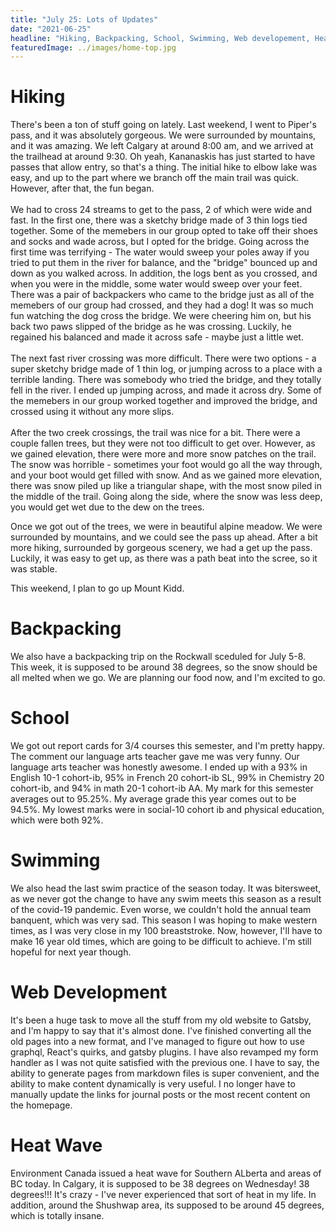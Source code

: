 ```yaml
---
title: "July 25: Lots of Updates"
date: "2021-06-25"
headline: "Hiking, Backpacking, School, Swimming, Web developement, Heat wave"
featuredImage: ../images/home-top.jpg
---
```


# Hiking
There's been a ton of stuff going on lately. Last weekend, I went to Piper's pass, and it was absolutely gorgeous. We were surrounded by mountains, and it was amazing. We left Calgary at around 8:00 am, and we arrived at the trailhead at around 9:30. Oh yeah, Kananaskis has just started to have passes that allow entry, so that's a thing. The initial hike to elbow lake was easy, and up to the part where we branch off the main trail was quick. However, after that, the fun began.  
<br>
We had to cross 24 streams to get to the pass, 2 of which were wide and fast. In the first one, there was a sketchy bridge made of 3 thin logs tied together. Some of the memebers in our group opted to take off their shoes and socks and wade across, but I opted for the bridge. Going across the first time was terrifying - The water would sweep your poles away if you tried to put them in the river for balance, and the "bridge" bounced up and down as you walked across. In addition, the logs bent as you crossed, and when you were in the middle, some water would sweep over your feet. There was a pair of backpackers who came to the bridge just as all of the memebers of our group had crossed, and they had a dog! It was so much fun watching the dog cross the bridge. We were cheering him on, but his back two paws slipped of the bridge as he was crossing. Luckily, he regained his balanced and made it across safe - maybe just a little wet.  
<br>
The next fast river crossing was more difficult. There were two options - a super sketchy bridge made of 1 thin log, or jumping across to a place with a terrible landing. There was somebody who tried the bridge, and they totally fell in the river. I ended up jumping across, and made it across dry. Some of the memebers in our group worked together and improved the bridge, and crossed using it without any more slips.  
<br>
After the two creek crossings, the trail was nice for a bit. There were a couple fallen trees, but they were not too difficult to get over. However, as we gained elevation, there were more and more snow patches on the trail. The snow was horrible - sometimes your foot would go all the way through, and your boot would get filled with snow. And as we gained more elevation, there was snow piled up like a triangular shape, with the most snow piled in the middle of the trail. Going along the side, where the snow was less deep, you would get wet due to the dew on the trees.

Once we got out of the trees, we were in beautiful alpine meadow. We were surrounded by mountains, and we could see the pass up ahead. After a bit more hiking, surrounded by gorgeous scenery, we had a get up the pass. Luckily, it was easy to get up, as there was a path beat into the scree, so it was stable.

This weekend, I plan to go up Mount Kidd.

# Backpacking

We also have a backpacking trip on the Rockwall sceduled for July 5-8. This week, it is supposed to be around 38 degrees, so the snow should be all melted when we go. We are planning our food now, and I'm excited to go.

# School

We got out report cards for 3/4 courses this semester, and I'm pretty happy. The comment our language arts teacher gave me was very funny. Our language arts teacher was honestly awesome. I ended up with a 93% in English 10-1 cohort-ib, 95% in French 20 cohort-ib SL, 99% in Chemistry 20 cohort-ib, and 94% in math 20-1 cohort-ib AA. My mark for this semester averages out to 95.25%. My average grade this year comes out to be 94.5%. My lowest marks were in social-10 cohort ib and physical education, which were both 92%.

# Swimming

We also head the last swim practice of the season today. It was bitersweet, as we never got the change to have any swim meets this season as a result of the covid-19 pandemic. Even worse, we couldn't hold the annual team banquent, which was very sad. This season I was hoping to make western times, as I was very close in my 100 breaststroke. Now, however, I'll have to make 16 year old times, which are going to be difficult to achieve. I'm still hopeful for next year though.

# Web Development

It's been a huge task to move all the stuff from my old website to Gatsby, and I'm happy to say that it's almost done. I've finished converting all the old pages into a new format, and I've managed to figure out how to use graphql, React's quirks, and gatsby plugins. I have also revamped my form handler as I was not quite satisfied with the previous one. I have to say, the ability to generate pages from markdown files is super convenient, and the ability to make content dynamically is very useful. I no longer have to manually update the links for journal posts or the most recent content on the homepage.

# Heat Wave

Environment Canada issued a heat wave for Southern ALberta and areas of BC today. In Calgary, it is supposed to be 38 degrees on Wednesday! 38 degrees!!! It's crazy - I've never experienced that sort of heat in my life. In addition, around the Shushwap area, its supposed to be around 45 degrees, which is totally insane. 